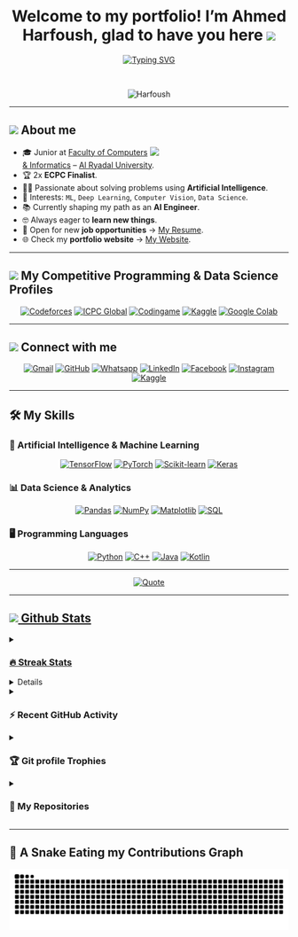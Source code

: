 <h1 align="center">Welcome to my portfolio! I’m Ahmed Harfoush, glad to have you here <img src="https://media.giphy.com/media/hvRJCLFzcasrR4ia7z/giphy.gif" width="35"></h1>
<p align="center">
  <a href="https://git.io/typing-svg"><img src="https://readme-typing-svg.demolab.com?font=Fira+Code&weight=100&size=17&pause=1000&width=500&lines=AI+%26+Data+Science+Engineer;Machine+Learning+%7C+Deep+Learning+%7C+NLP;Competitive+Programmer+%7C+Problem+Solver" alt="Typing SVG" /></a>
</p>

<br>

<p align="center"> 
	<img src="https://komarev.com/ghpvc/?username=Ahmed0Harfoush&label=Profile%20views&color=0047AB&style=plastic" alt="Harfoush" height=25px width=160px/> 
</p>

---

## <picture><img src="https://github.com/7oSkaaa/7oSkaaa/blob/main/Images/about_me.gif?raw=true" width=50px></picture> About me

<picture><img align="right" src="https://github.com/7oSkaaa/7oSkaaa/blob/main/Images/Right_Side.gif?raw=true" width=250px></picture>

- 🎓 Junior at [Faculty of Computers & Informatics](https://rst.edu.eg/%d9%83%d9%84%d9%8a%d8%a9-%d8%a7%d9%84%d8%ad%d8%a7%d8%b3%d8%a8%d8%a7%d8%aa-%d9%88-%d8%a7%d9%84%d8%b0%d9%83%d8%a7%d8%a1-%d8%a7%d9%84%d8%a7%d8%b5%d8%b7%d9%86%d8%a7%d8%b9%d9%8a/?lang=ar) – [Al Ryadal University](https://rst.edu.eg/?lang=ar).
- 🏆 2x **ECPC Finalist**.
- 👨‍💻 Passionate about solving problems using **Artificial Intelligence**.
- 🔭 Interests: `ML`, `Deep Learning`, `Computer Vision`, `Data Science`.
- 📚 Currently shaping my path as an **AI Engineer**.
- 🤓 Always eager to **learn new things**.
- 💼 Open for new **job opportunities** → [My Resume](https://www.linkedin.com/in/ahmed-harfoush-7b623a28b).
- 🌐 Check my **portfolio website** → [My Website]().

---

## <picture><img src="https://github.com/7oSkaaa/7oSkaaa/blob/main/Images/competitive_programming_profile.png?raw=true" width=40></picture> My Competitive Programming & Data Science Profiles

<p align="center">
  <a href="https://codeforces.com/profile/_H4rf0ush_"><img src="https://img.icons8.com/external-tal-revivo-shadow-tal-revivo/50/000000/external-codeforces-programming-competitions-and-contests-programming-community-logo-shadow-tal-revivo.png" alt="Codeforces"/></a>
  <a href="https://icpc.global/private/profile/1134619"><img src="https://i.ibb.co/6J0r7rW/Daco-5610880.png" alt="ICPC Global" width=60px/></a>     
  <a href="https://www.codingame.com/profile/45ea5d77ea8b1bef8d9e1bb28f4a09d16974186"><img src="https://i.ibb.co/1MRppTC/codingame-1.png" alt="Codingame" width=100 height=50></a>
  <a href="https://www.kaggle.com/ahmed1harfoush"><img src="https://www.kaggle.com/static/images/site-logo.png" alt="Kaggle" width=80/></a>
  <a href="https://colab.research.google.com"><img src="https://colab.research.google.com/img/colab_favicon_256px.png" alt="Google Colab" width=50/></a>
</p>

---

## <picture><img src="https://github.com/7oSkaaa/7oSkaaa/blob/main/Images/Connect-with-me.gif?raw=true" width=100px></picture> Connect with me

<p align="center">
	<a href="mailto:ahmdtlt972@gmail.com"><img src="https://img.shields.io/badge/gmail-%23EA4335.svg?style=plastic&logo=gmail&logoColor=white" alt="Gmail"/></a>
	<a href="https://github.com/Ahmed0Harfoush"><img src="https://img.shields.io/badge/github-%23181717.svg?style=plastic&logo=github&logoColor=white" alt="GitHub"/></a>
	<a href="https://wa.me/01553792360"><img src="https://img.shields.io/badge/whatsapp-%2325D366.svg?style=plastic&logo=whatsapp&logoColor=white" alt="Whatsapp"/></a>
	<a href="https://www.linkedin.com/in/ahmed-harfoush-7b623a28b"><img src="https://img.shields.io/badge/linkedin-%230A66C2.svg?style=plastic&logo=linkedin&logoColor=white" alt="LinkedIn"/></a>
	<a href="https://www.facebook.com/share/1BBsk7HA7X/"><img src="https://img.shields.io/badge/facebook-%231877F2.svg?style=plastic&logo=facebook&logoColor=white" alt="Facebook"/></a>
	<a href="https://www.instagram.com/ahmedharf0ush"><img src="https://img.shields.io/badge/instagram-%23E4405F.svg?style=plastic&logo=instagram&logoColor=white" alt="Instagram"/></a>
    <a href="https://www.kaggle.com/ahmed1harfoush"><img src="https://img.shields.io/badge/kaggle-%2301A9DB.svg?style=plastic&logo=kaggle&logoColor=white" alt="Kaggle"/></a>
</p>

---
## 🛠️ My Skills

### 🤖 Artificial Intelligence & Machine Learning
<p align="center">
  <a href="#"><img alt="TensorFlow" src="https://img.shields.io/badge/TensorFlow-%23FF6F00.svg?style=plastic&logo=tensorflow&logoColor=white"></a>
  <a href="#"><img alt="PyTorch" src="https://img.shields.io/badge/PyTorch-%23EE4C2C.svg?style=plastic&logo=pytorch&logoColor=white"></a>
  <a href="#"><img alt="Scikit-learn" src="https://img.shields.io/badge/Scikit--learn-%23F7931E.svg?style=plastic&logo=scikit-learn&logoColor=white"></a>
  <a href="#"><img alt="Keras" src="https://img.shields.io/badge/Keras-%23D00000.svg?style=plastic&logo=keras&logoColor=white"></a>
</p>

### 📊 Data Science & Analytics
<p align="center">
  <a href="#"><img alt="Pandas" src="https://img.shields.io/badge/Pandas-%23150458.svg?style=plastic&logo=pandas&logoColor=white"></a>
  <a href="#"><img alt="NumPy" src="https://img.shields.io/badge/Numpy-%23013243.svg?style=plastic&logo=numpy&logoColor=white"></a>
  <a href="#"><img alt="Matplotlib" src="https://img.shields.io/badge/Matplotlib-%23ffffff.svg?style=plastic&logo=plotly&logoColor=black"></a>
  <a href="#"><img alt="SQL" src="https://img.shields.io/badge/SQL-%230074C1.svg?style=plastic&logo=postgresql&logoColor=white"></a>
</p>

### 🖥️ Programming Languages
<p align="center">
  <a href="#"><img alt="Python" src="https://img.shields.io/badge/Python-%2314354C.svg?style=plastic&logo=python&logoColor=white"></a>
  <a href="#"><img alt="C++" src="https://img.shields.io/badge/C++-%2300599C.svg?style=plastic&logo=c%2B%2B&logoColor=white"></a>
  <a href="#"><img alt="Java" src="https://img.shields.io/badge/Java-%23007396.svg?style=plastic&logo=java&logoColor=white"></a>
  <a href="#"><img alt="Kotlin" src="https://img.shields.io/badge/Kotlin-%230095D5.svg?style=plastic&logo=kotlin&logoColor=white"></a>
</p>

---

<p align="center">
	<a href="https://github.com/piyushsuthar/github-readme-quotes"> 
    <img alt="Quote" src="https://quotes-github-readme.vercel.app/api?type=horizontal&theme=tokyonight&animation=grow_out_in&quoteCategory=programming">
</p>

---

## <picture><img src="https://github.com/7oSkaaa/7oSkaaa/blob/main/Images/Statistics.gif?raw=true" width=50px></picture> Github Stats

<details><summary><h3> 🔥 Streak Stats</h3></summary>
<p align="center"><img src="https://github-readme-streak-stats.herokuapp.com/?user=Ahmed0Harfoush&theme=tokyonight_duo" alt="Ahmed0Harfoush" /></p>
</details>
  
<details><summary><h3>💻 GitHub Profile Stats</h3></summary>
<p align="center">
    <a href="https://github.com/anuraghazra/github-readme-stats">
	    <img alt="Ahmed0Harfoush's Github Stats" src="https://github-readme-stats.vercel.app/api?username=Ahmed0Harfoush&show_icons=true&count_private=true&locale=en&theme=tokyonight&layout=compact" height="230px"/></a>
	  <img src="https://github-readme-stats.vercel.app/api/top-langs?username=Ahmed0Harfoush&langs_count=10&show_icons=true&locale=en&theme=tokyonight" alt="Ahmed0Harfoush" height="230px"/>
</p>
<b>Note:</b> Top languages is only a metric of my public code and doesn't reflect skill level.
</details>

<details>
  <summary><h3>⚡ Recent GitHub Activity</h3></summary>

  [![Ahmed0Harfoush's github activity graph](https://github-readme-activity-graph.vercel.app/graph?username=Ahmed0Harfoush&theme=github)](https://github.com/ashutosh00710/github-readme-activity-graph)

</details>


<details>
  <summary><h3>🏆 Git profile Trophies</h3></summary>
  
  <p align="center">
    <img src="https://github-profile-trophy.vercel.app/?username=Ahmed0Harfoush&layout=compact&theme=tokyonight&column=4&margin-w=15&margin-h=15" alt="Ahmed0Harfoush"/>
  </p>

  <p align="center">
    <a href="https://holopin.io/@Ahmed0Harfoush">
      <img src="https://holopin.io/api/user/board?user=Ahmed0Harfoush" alt="@Ahmed0Harfoush's Holopin board" />
    </a>
  </p>

</details>


<details><summary><h3>📂 My Repositories</h3></summary>
<p align="center">
	<a href="https://github.com/Ahmed0Harfoush/Coffee-Health">
		<img src="https://github-readme-stats.vercel.app/api/pin/?username=Ahmed0Harfoush&repo=Coffee-Health&theme=tokyonight"/>
	</a>
	<a href="https://github.com/Ahmed0Harfoush/Cancer">
		<img src="https://github-readme-stats.vercel.app/api/pin/?username=Ahmed0Harfoush&repo=Cancer&theme=tokyonight"/>
	</a>
	<a href="https://github.com/Ahmed0Harfoush/Egypt-Housing-Prices">
		<img src="https://github-readme-stats.vercel.app/api/pin/?username=Ahmed0Harfoush&repo=Egypt-Housing-Prices&theme=tokyonight"/>
	</a>
	<a href="https://github.com/Ahmed0Harfoush/Medical-Abstract-App">
		<img src="https://github-readme-stats.vercel.app/api/pin/?username=Ahmed0Harfoush&repo=Medical-Abstract-App&theme=tokyonight"/>
	</a>
	<a href="https://github.com/Ahmed0Harfoush/-Face-Recognition-Attendance-System-">
		<img src="https://github-readme-stats.vercel.app/api/pin/?username=Ahmed0Harfoush&repo=-Face-Recognition-Attendance-System-&theme=tokyonight"/>
	</a>
	<a href="https://github.com/Ahmed0Harfoush/Gesture-Based-Volume-Control">
		<img src="https://github-readme-stats.vercel.app/api/pin/?username=Ahmed0Harfoush&repo=Gesture-Based-Volume-Control&theme=tokyonight"/>
	</a>
</p>
</details>



---

## 🐍 A Snake Eating my Contributions Graph
<p align="center">
  <img src="https://raw.githubusercontent.com/Ahmed0Harfoush/Ahmed0Harfoush/output/github-contribution-grid-snake.svg" alt="Snake animation" />
</p>


